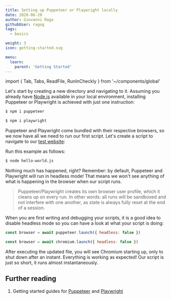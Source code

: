 ```yaml
---
title: Setting up Puppeteer or Playwright locally
date: 2020-06-20
author: Giovanni Rago
githubUser: ragog
tags:
  - basics

weight: 3
icon: getting-started.svg

menu:
  learn:
    parent: 'Getting Started'
---
```


import { Tab, Tabs, ReadFile, RunInCheckly } from '~/components/global'

Let's start by creating a new directory and navigating to it. Assuming you already have [Node.js](https://nodejs.org/) available in your local environment, installing Puppeteer or Playwright is achieved with just one instruction:

<!-- more -->

<Tabs>
<Tab title="Puppeteer">

```sh
$ npm i puppeteer
```

</Tab>
<Tab title="Playwright">

```sh
$ npm i playwright
```

</Tab>
</Tabs>

Puppeteer and Playwright come bundled with their respective browsers, so we now have all we need to run our first script. Let's create a script to navigate to our [test website](https://danube-webshop.herokuapp.com):

<Tabs>
<Tab title="Puppeteer">

<ReadFile filename="samples/puppeteer/basic-navigation.js" />

</Tab>
<Tab title="Playwright">

<ReadFile filename="samples/playwright/basic-navigation.js" />

</Tab>
</Tabs>

Run this example as follows:

```sh
$ node hello-world.js
```

Nothing much has happened, right? Remember: by default, Puppeteer and Playwright will run in headless mode! That means we won't see anything of what is happening in the browser when our script runs.

> Puppeteer/Playwright creates its own browser user profile, which it cleans up on every run. In other words: all runs will be sandboxed and not interfere with one another, as state is always fully reset at the end of a session.

When you are first writing and debugging your scripts, it is a good idea to disable headless mode so you can have a look at what your script is doing:

<Tabs>
<Tab title="Puppeteer">

```js
const browser = await puppeteer.launch({ headless: false })
```

<RunInCheckly script="/samples/puppeteer/basic-navigation.js" framework="puppeteer" />

</Tab>
<Tab title="Playwright">

```js
const browser = await chromium.launch({ headless: false })
```

<RunInCheckly script="/samples/playwright/basic-navigation.js" framework="playwright" />

</Tab>
</Tabs>

After executing the updated file, you will see Chromium starting up, only to shut down after an instant. Everything is working as expected! Our script is just so short, it runs almost instantaneously.

## Further reading

1. Getting started guides for [Puppeteer](https://pptr.dev) and [Playwright](https://playwright.dev/docs/intro#installation)
